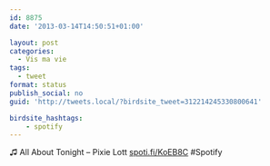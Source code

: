 ```yaml
---
id: 8875
date: '2013-03-14T14:50:51+01:00'

layout: post
categories:
  - Vis ma vie
tags:
  - tweet
format: status
publish_social: no
guid: 'http://tweets.local/?birdsite_tweet=312214245330800641'

birdsite_hashtags:
    - spotify
---
```


♫ All About Tonight – Pixie Lott [spoti.fi/KoEB8C](http://spoti.fi/KoEB8C) #Spotify